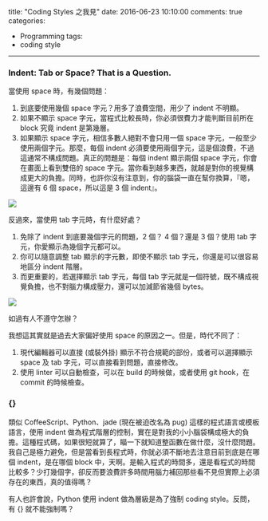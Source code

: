 title: "Coding Styles 之我見"
date: 2016-06-23 10:10:00
comments: true
categories:
  - Programming
tags:
  - coding style
---
### Indent: Tab or Space? That is a Question.

當使用 space 時，有幾個問題：

1. 到底要使用幾個 space 字元？用多了浪費空間，用少了 indent 不明顯。
1. 如果不顯示 space 字元，當程式比較長時，你必須很費力才能判斷目前所在 block 究竟 indent 是第幾層。
2. 如果顯示 space 字元，相信多數人絕對不會只用一個 space 字元，一般至少使用兩個字元。那麼，每個 indent 必須要使用兩個字元，這是個浪費，不過這通常不構成問題。真正的問題是：每個 indent 顯示兩個 space 字元，你會在畫面上看到雙倍的 space 字元。當你看到越多東西，就越是對你的視覺構成更大的負擔。同時，也許你沒有注意到，你的腦袋一直在幫你換算，『嗯，這邊有 6 個 space，所以這是 3 個 indent』。

![](space.png)

反過來，當使用 tab 字元時，有什麼好處？

1. 免除了 indent 到底要幾個字元的問題，2 個？ 4 個？還是 3 個？使用 tab 字元，你愛顯示為幾個字元都可以。
2. 你可以隨意調整 tab 顯示的字元數，即使不顯示 tab 字元，你還是可以很容易地區分 indent 階層。
3. 而更重要的，若選擇顯示 tab 字元，每個 tab 字元就是一個符號，既不構成視覺負擔，也不對腦力構成壓力，還可以加減節省幾個 bytes。

![](tab.png)

如過有人不遵守怎辦？

我想這其實就是過去大家偏好使用 space 的原因之一。但是，時代不同了：

1. 現代編輯器可以直接 (或裝外掛) 顯示不符合規範的部份，或者可以選擇顯示 space 及 tab 字元，可以直接看到問題，直接修改。
2. 使用 linter 可以自動檢查，可以在 build 的時候做，或者使用 git hook，在 commit 的時候檢查。

### {}

類似 CoffeeScript、Python、jade (現在被迫改名為 pug) 這樣的程式語言或模板語言，使用 indent 做為程式階層的控制，實在是對我的小小腦袋構成極大的負擔。這種程式碼，如果很短就算了，瞄一下就知道整函數在做什麼，沒什麼問題。我自己是極力避免，但是當看到長程式時，你就必須不斷地去注意目前到底是在哪個 indent，是在哪個 block 中，天啊。是輸入程式的時間多，還是看程式的時間比較多？少打幾個字，卻反而要浪費許多時間用腦力補回那些看不見但實際上必須存在的東西，真的值得嗎？

有人也許會說，Python 使用 indent 做為層級是為了強制 coding style。反問，有 {} 就不能強制嗎？

